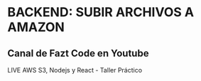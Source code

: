 # BACKEND: SUBIR ARCHIVOS A AMAZON
## Canal de Fazt Code en Youtube

LIVE AWS S3, Nodejs y React - Taller Práctico